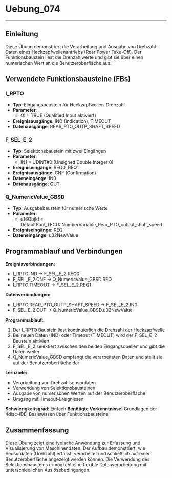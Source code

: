 # Uebung_074

* * * * * * * * * *
## Einleitung
Diese Übung demonstriert die Verarbeitung und Ausgabe von Drehzahl-Daten eines Heckzapfwellenantriebs (Rear Power Take-Off). Der Funktionsbaustein liest die Drehzahlwerte und gibt sie über einen numerischen Wert an die Benutzeroberfläche aus.

## Verwendete Funktionsbausteine (FBs)

### I_RPTO
- **Typ**: Eingangsbaustein für Heckzapfwellen-Drehzahl
- **Parameter**: 
  - QI = TRUE (Qualified Input aktiviert)
- **Ereignisausgänge**: IND (Indication), TIMEOUT
- **Datenausgänge**: REAR_PTO_OUTP_SHAFT_SPEED

### F_SEL_E_2
- **Typ**: Selektionsbaustein mit zwei Eingängen
- **Parameter**: 
  - IN1 = UDINT#0 (Unsigned Double Integer 0)
- **Ereigniseingänge**: REQ0, REQ1
- **Ereignisausgänge**: CNF (Confirmation)
- **Dateneingänge**: IN0
- **Datenausgänge**: OUT

### Q_NumericValue_GBSD
- **Typ**: Ausgabebaustein für numerische Werte
- **Parameter**: 
  - u16ObjId = DefaultPool_TECU::NumberVariable_Rear_PTO_output_shaft_speed
- **Ereigniseingänge**: REQ
- **Dateneingänge**: u32NewValue

## Programmablauf und Verbindungen

**Ereignisverbindungen:**
- I_RPTO.IND → F_SEL_E_2.REQ0
- F_SEL_E_2.CNF → Q_NumericValue_GBSD.REQ
- I_RPTO.TIMEOUT → F_SEL_E_2.REQ1

**Datenverbindungen:**
- I_RPTO.REAR_PTO_OUTP_SHAFT_SPEED → F_SEL_E_2.IN0
- F_SEL_E_2.OUT → Q_NumericValue_GBSD.u32NewValue

**Programmablauf:**
1. Der I_RPTO Baustein liest kontinuierlich die Drehzahl der Heckzapfwelle
2. Bei neuen Daten (IND) oder Timeout (TIMEOUT) wird der F_SEL_E_2 Baustein aktiviert
3. F_SEL_E_2 selektiert zwischen den beiden Eingangsquellen und gibt die Daten weiter
4. Q_NumericValue_GBSD empfängt die verarbeiteten Daten und stellt sie auf der Benutzeroberfläche dar

**Lernziele:**
- Verarbeitung von Drehzahlsensordaten
- Verwendung von Selektionsbausteinen
- Ausgabe von numerischen Werten auf der Benutzeroberfläche
- Umgang mit Timeout-Ereignissen

**Schwierigkeitsgrad**: Einfach
**Benötigte Vorkenntnisse**: Grundlagen der 4diac-IDE, Basiswissen über Funktionsbausteine

## Zusammenfassung
Diese Übung zeigt eine typische Anwendung zur Erfassung und Visualisierung von Maschinendaten. Der Aufbau demonstriert, wie Sensordaten (Drehzahl) erfasst, verarbeitet und schließlich auf einer Benutzeroberfläche angezeigt werden können. Die Verwendung des Selektionsbausteins ermöglicht eine flexible Datenverarbeitung mit unterschiedlichen Auslösebedingungen.